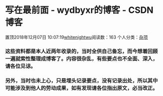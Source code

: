 # 写在最前面 - wydbyxr的博客 - CSDN博客
置顶2018年12月07日 10:07:19[whitenightwu](https://me.csdn.net/wydbyxr)阅读数：163
个人分类：[杂项](https://blog.csdn.net/wydbyxr/article/category/7151092)
### 这些资料都是本人近两年收录的，当时全供自己备忘，而今想着回顾一遍就索性整理成博客了。内容很杂乱，有些要点也不全面、深入，请各位见谅。
### 另外，当时也未上心，只是埋头记录要点，没有记录出处，所以其中可能涉及到他人的劳动成果，如有发现请各位指出原文，必当改正。
